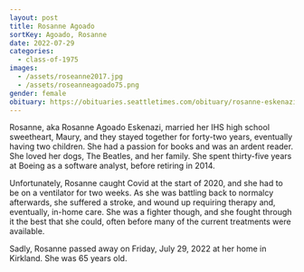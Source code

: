 ```yaml
---
layout: post
title: Rosanne Agoado
sortKey: Agoado, Rosanne
date: 2022-07-29
categories:
  - class-of-1975
images:
  - /assets/roseanne2017.jpg
  - /assets/roseanneagoado75.png
gender: female
obituary: https://obituaries.seattletimes.com/obituary/rosanne-eskenazi-1085893834
---
```

Rosanne, aka Rosanne Agoado Eskenazi, married her IHS high school sweetheart, Maury, and they stayed together for forty-two years, eventually having two children. She had a passion for books and was an ardent reader. She loved her dogs, The Beatles, and her family. She spent thirty-five years at Boeing as a software analyst, before retiring in 2014.

Unfortunately, Rosanne caught Covid at the start of 2020, and she had to be on a ventilator for two weeks. As she was battling back to normalcy afterwards, she suffered a stroke, and wound up requiring therapy and, eventually, in-home care. She was a fighter though, and she fought through it the best that she could, often before many of the current treatments were available. 

Sadly, Rosanne passed away on Friday, July 29, 2022 at her home in Kirkland. She was 65 years old.